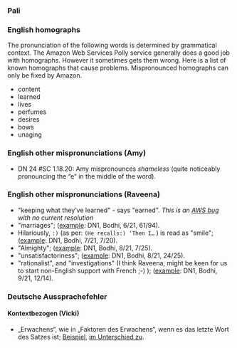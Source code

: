 ### Pali


### English homographs
The pronunciation of the following words is determined by grammatical context.
The Amazon Web Services Polly service generally does a good job with homographs.
However it sometimes gets them wrong. Here is a list of known homographs that cause
problems. Mispronounced homographs can only be fixed by Amazon.

* content
* learned
* lives
* perfumes
* desires
* bows
* unaging


### English other mispronunciations (Amy)
* DN 24 #SC 1.18.20: Amy mispronounces *shameless* (quite noticeably pronouncing the “e” in the middle of the word).

### English other mispronunciations (Raveena)

* "keeping what they’ve learned" - says "earned". *This is an [AWS bug](https://forums.aws.amazon.com/thread.jspa?threadID=297531) with no current resolution*
* "marriages"; ([example](https://voice.suttacentral.net/scv/index.html?r=0.009784745629357494#/sutta?search=dn1%2Fen%2Fbodhi): DN1, Bodhi, 6/21, 61/94).
* Hilariously, `:)` (as per: `(He recalls:) ‘Then I…` ) is read as "smile"; ([example](https://voice.suttacentral.net/scv/index.html?r=0.009784745629357494#/sutta?search=dn1%2Fen%2Fbodhi): DN1, Bodhi, 7/21, 7/20).
* "Almighty"; ([example](https://voice.suttacentral.net/scv/index.html?r=0.009784745629357494#/sutta?search=dn1%2Fen%2Fbodhi): DN1, Bodhi, 8/21, 7/25).
* "unsatisfactoriness"; ([example](https://voice.suttacentral.net/scv/index.html?r=0.009784745629357494#/sutta?search=dn1%2Fen%2Fbodhi): DN1, Bodhi, 8/21, 24/25).
* "rationalist", and "investigations" (I think Raveena, might be keen for us to start non-English support with French ;-) ); ([example](https://voice.suttacentral.net/scv/index.html?r=0.9015558486968711#/sutta?search=dn1%2Fen%2Fbodhi): DN1, Bodhi, 9/21, 12/14).

### Deutsche Aussprachefehler
#### Kontextbezogen (Vicki)
- „Erwachens“, wie in „Faktoren des Erwachens“, wenn es das letzte Wort des Satzes ist; [Beispiel](https://54.67.25.233/scv/audio/an10.61/de/sabbamitta/Vicki/2ece35f33a7ef70ece3cfb83e14c3d21), [im Unterschied zu](https://54.67.25.233/scv/audio/an10.61/de/sabbamitta/Vicki/a679eefc27fbbb35c22686ea4e8393b7).
